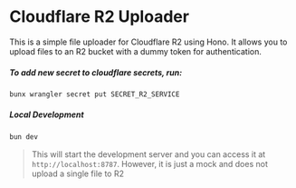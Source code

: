 # Cloudflare R2 Uploader

This is a simple file uploader for Cloudflare R2 using Hono. It allows you to upload files to an R2 bucket with a dummy token for authentication.

##### To add new secret to cloudflare secrets, run:

```bash
bunx wrangler secret put SECRET_R2_SERVICE
```

##### Local Development

```bash
bun dev
```

> This will start the development server and you can access it at `http://localhost:8787`. However, it is just a mock and does not upload a single file to R2
